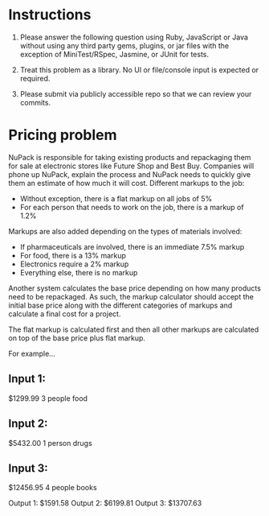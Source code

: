 Instructions
============

1. Please answer the following question using Ruby, JavaScript or Java without using any third party gems, plugins, or jar files with the exception of MiniTest/RSpec, Jasmine, or JUnit for tests.

2. Treat this problem as a library.  No UI or file/console input is expected or required.

3. Please submit via publicly accessible repo so that we can review your commits.


Pricing problem
===============

NuPack is responsible for taking existing products and repackaging them for sale at electronic stores like Future Shop and Best Buy. Companies will phone up NuPack, explain the process and NuPack needs to quickly give them an estimate of how much it will cost. Different markups to the job:

* Without exception, there is a flat markup on all jobs of 5%
* For each person that needs to work on the job, there is a markup of 1.2%

Markups are also added depending on the types of materials involved:

* If pharmaceuticals are involved, there is an immediate 7.5% markup
* For food, there is a 13% markup
* Electronics require a 2% markup
* Everything else, there is no markup

Another system calculates the base price depending on how many products need to be repackaged. As such, the markup calculator should accept the initial base price along with the different categories of markups and calculate a final cost for a project.

The flat markup is calculated first and then all other markups are calculated on top of the base price plus flat markup.

For example...

Input 1:
--------
$1299.99
3 people
food

Input 2:
--------
$5432.00
1 person
drugs

Input 3:
--------
$12456.95
4 people
books


Output 1: $1591.58
Output 2: $6199.81
Output 3: $13707.63
